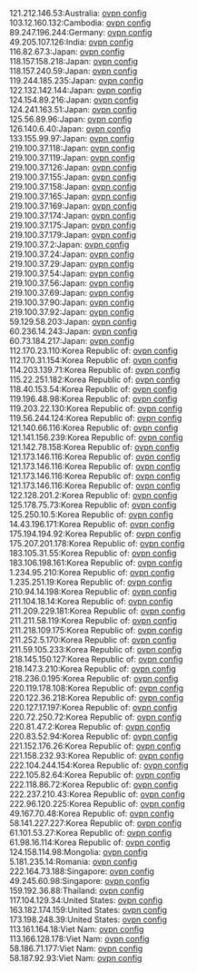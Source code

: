 121.212.146.53:Australia: [ovpn config](vpn/121_212_146_53.ovpn)  
103.12.160.132:Cambodia: [ovpn config](vpn/103_12_160_132.ovpn)  
89.247.196.244:Germany: [ovpn config](vpn/89_247_196_244.ovpn)  
49.205.107.126:India: [ovpn config](vpn/49_205_107_126.ovpn)  
116.82.67.3:Japan: [ovpn config](vpn/116_82_67_3.ovpn)  
118.157.158.218:Japan: [ovpn config](vpn/118_157_158_218.ovpn)  
118.157.240.59:Japan: [ovpn config](vpn/118_157_240_59.ovpn)  
119.244.185.235:Japan: [ovpn config](vpn/119_244_185_235.ovpn)  
122.132.142.144:Japan: [ovpn config](vpn/122_132_142_144.ovpn)  
124.154.89.216:Japan: [ovpn config](vpn/124_154_89_216.ovpn)  
124.241.163.51:Japan: [ovpn config](vpn/124_241_163_51.ovpn)  
125.56.89.96:Japan: [ovpn config](vpn/125_56_89_96.ovpn)  
126.140.6.40:Japan: [ovpn config](vpn/126_140_6_40.ovpn)  
133.155.99.97:Japan: [ovpn config](vpn/133_155_99_97.ovpn)  
219.100.37.118:Japan: [ovpn config](vpn/219_100_37_118.ovpn)  
219.100.37.119:Japan: [ovpn config](vpn/219_100_37_119.ovpn)  
219.100.37.126:Japan: [ovpn config](vpn/219_100_37_126.ovpn)  
219.100.37.155:Japan: [ovpn config](vpn/219_100_37_155.ovpn)  
219.100.37.158:Japan: [ovpn config](vpn/219_100_37_158.ovpn)  
219.100.37.165:Japan: [ovpn config](vpn/219_100_37_165.ovpn)  
219.100.37.169:Japan: [ovpn config](vpn/219_100_37_169.ovpn)  
219.100.37.174:Japan: [ovpn config](vpn/219_100_37_174.ovpn)  
219.100.37.175:Japan: [ovpn config](vpn/219_100_37_175.ovpn)  
219.100.37.179:Japan: [ovpn config](vpn/219_100_37_179.ovpn)  
219.100.37.2:Japan: [ovpn config](vpn/219_100_37_2.ovpn)  
219.100.37.24:Japan: [ovpn config](vpn/219_100_37_24.ovpn)  
219.100.37.29:Japan: [ovpn config](vpn/219_100_37_29.ovpn)  
219.100.37.54:Japan: [ovpn config](vpn/219_100_37_54.ovpn)  
219.100.37.56:Japan: [ovpn config](vpn/219_100_37_56.ovpn)  
219.100.37.69:Japan: [ovpn config](vpn/219_100_37_69.ovpn)  
219.100.37.90:Japan: [ovpn config](vpn/219_100_37_90.ovpn)  
219.100.37.92:Japan: [ovpn config](vpn/219_100_37_92.ovpn)  
59.129.58.203:Japan: [ovpn config](vpn/59_129_58_203.ovpn)  
60.236.14.243:Japan: [ovpn config](vpn/60_236_14_243.ovpn)  
60.73.184.217:Japan: [ovpn config](vpn/60_73_184_217.ovpn)  
112.170.23.110:Korea Republic of: [ovpn config](vpn/112_170_23_110.ovpn)  
112.170.31.154:Korea Republic of: [ovpn config](vpn/112_170_31_154.ovpn)  
114.203.139.71:Korea Republic of: [ovpn config](vpn/114_203_139_71.ovpn)  
115.22.251.182:Korea Republic of: [ovpn config](vpn/115_22_251_182.ovpn)  
118.40.153.54:Korea Republic of: [ovpn config](vpn/118_40_153_54.ovpn)  
119.196.48.98:Korea Republic of: [ovpn config](vpn/119_196_48_98.ovpn)  
119.203.22.130:Korea Republic of: [ovpn config](vpn/119_203_22_130.ovpn)  
119.56.244.124:Korea Republic of: [ovpn config](vpn/119_56_244_124.ovpn)  
121.140.66.116:Korea Republic of: [ovpn config](vpn/121_140_66_116.ovpn)  
121.141.156.239:Korea Republic of: [ovpn config](vpn/121_141_156_239.ovpn)  
121.142.78.158:Korea Republic of: [ovpn config](vpn/121_142_78_158.ovpn)  
121.173.146.116:Korea Republic of: [ovpn config](vpn/121_173_146_116.ovpn)  
121.173.146.116:Korea Republic of: [ovpn config](vpn/121_173_146_116.ovpn)  
121.173.146.116:Korea Republic of: [ovpn config](vpn/121_173_146_116.ovpn)  
121.173.146.116:Korea Republic of: [ovpn config](vpn/121_173_146_116.ovpn)  
122.128.201.2:Korea Republic of: [ovpn config](vpn/122_128_201_2.ovpn)  
125.178.75.73:Korea Republic of: [ovpn config](vpn/125_178_75_73.ovpn)  
125.250.10.5:Korea Republic of: [ovpn config](vpn/125_250_10_5.ovpn)  
14.43.196.171:Korea Republic of: [ovpn config](vpn/14_43_196_171.ovpn)  
175.194.194.92:Korea Republic of: [ovpn config](vpn/175_194_194_92.ovpn)  
175.207.201.178:Korea Republic of: [ovpn config](vpn/175_207_201_178.ovpn)  
183.105.31.55:Korea Republic of: [ovpn config](vpn/183_105_31_55.ovpn)  
183.106.198.161:Korea Republic of: [ovpn config](vpn/183_106_198_161.ovpn)  
1.234.95.210:Korea Republic of: [ovpn config](vpn/1_234_95_210.ovpn)  
1.235.251.19:Korea Republic of: [ovpn config](vpn/1_235_251_19.ovpn)  
210.94.14.198:Korea Republic of: [ovpn config](vpn/210_94_14_198.ovpn)  
211.104.18.14:Korea Republic of: [ovpn config](vpn/211_104_18_14.ovpn)  
211.209.229.181:Korea Republic of: [ovpn config](vpn/211_209_229_181.ovpn)  
211.211.58.119:Korea Republic of: [ovpn config](vpn/211_211_58_119.ovpn)  
211.218.109.175:Korea Republic of: [ovpn config](vpn/211_218_109_175.ovpn)  
211.252.5.170:Korea Republic of: [ovpn config](vpn/211_252_5_170.ovpn)  
211.59.105.233:Korea Republic of: [ovpn config](vpn/211_59_105_233.ovpn)  
218.145.150.127:Korea Republic of: [ovpn config](vpn/218_145_150_127.ovpn)  
218.147.3.210:Korea Republic of: [ovpn config](vpn/218_147_3_210.ovpn)  
218.236.0.195:Korea Republic of: [ovpn config](vpn/218_236_0_195.ovpn)  
220.119.178.108:Korea Republic of: [ovpn config](vpn/220_119_178_108.ovpn)  
220.122.36.218:Korea Republic of: [ovpn config](vpn/220_122_36_218.ovpn)  
220.127.17.197:Korea Republic of: [ovpn config](vpn/220_127_17_197.ovpn)  
220.72.250.72:Korea Republic of: [ovpn config](vpn/220_72_250_72.ovpn)  
220.81.47.2:Korea Republic of: [ovpn config](vpn/220_81_47_2.ovpn)  
220.83.52.94:Korea Republic of: [ovpn config](vpn/220_83_52_94.ovpn)  
221.152.176.26:Korea Republic of: [ovpn config](vpn/221_152_176_26.ovpn)  
221.158.232.93:Korea Republic of: [ovpn config](vpn/221_158_232_93.ovpn)  
222.104.244.154:Korea Republic of: [ovpn config](vpn/222_104_244_154.ovpn)  
222.105.82.64:Korea Republic of: [ovpn config](vpn/222_105_82_64.ovpn)  
222.118.86.72:Korea Republic of: [ovpn config](vpn/222_118_86_72.ovpn)  
222.237.210.43:Korea Republic of: [ovpn config](vpn/222_237_210_43.ovpn)  
222.96.120.225:Korea Republic of: [ovpn config](vpn/222_96_120_225.ovpn)  
49.167.70.48:Korea Republic of: [ovpn config](vpn/49_167_70_48.ovpn)  
58.141.227.227:Korea Republic of: [ovpn config](vpn/58_141_227_227.ovpn)  
61.101.53.27:Korea Republic of: [ovpn config](vpn/61_101_53_27.ovpn)  
61.98.16.114:Korea Republic of: [ovpn config](vpn/61_98_16_114.ovpn)  
124.158.114.98:Mongolia: [ovpn config](vpn/124_158_114_98.ovpn)  
5.181.235.14:Romania: [ovpn config](vpn/5_181_235_14.ovpn)  
222.164.73.188:Singapore: [ovpn config](vpn/222_164_73_188.ovpn)  
49.245.60.98:Singapore: [ovpn config](vpn/49_245_60_98.ovpn)  
159.192.36.88:Thailand: [ovpn config](vpn/159_192_36_88.ovpn)  
117.104.129.34:United States: [ovpn config](vpn/117_104_129_34.ovpn)  
163.182.174.159:United States: [ovpn config](vpn/163_182_174_159.ovpn)  
173.198.248.39:United States: [ovpn config](vpn/173_198_248_39.ovpn)  
113.161.164.18:Viet Nam: [ovpn config](vpn/113_161_164_18.ovpn)  
113.166.128.178:Viet Nam: [ovpn config](vpn/113_166_128_178.ovpn)  
58.186.71.177:Viet Nam: [ovpn config](vpn/58_186_71_177.ovpn)  
58.187.92.93:Viet Nam: [ovpn config](vpn/58_187_92_93.ovpn)  
